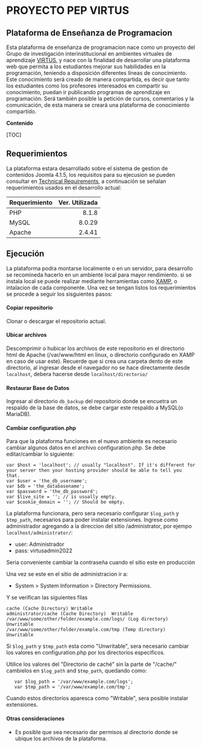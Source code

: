 # PROYECTO PEP VIRTUS

## Plataforma de Enseñanza de Programacion

Esta plataforma de enseñanza de programacion nace como un proyecto del Grupo de investigación interinstitucional en ambientes virtuales de aprendizaje [VIRTUS](http://grupovirtus.org/sitio/ "VIRTUS"), y nace con la finalidad de desarrollar una plataforma web que permita a los estudiantes mejorar sus habilidades en la programación, teniendo a disposición diferentes líneas de conocimiento. Este conocimiento será creado de manera compartida, es decir que tanto los estudiantes como los profesores interesados en compartir su conocimiento, puedan ir publicando programas de aprendizaje en programación. Será también posible la petición de cursos, comentarios y la comunicación, de esta manera se creará una plataforma de conocimiento compartido.

**Contenido**

[TOC]

## Requerimientos
La plataforma estara desarrollado sobre el sistema de gestion de contenidos Joomla 4.1.5, los requisitos para su ejecusion se pueden consultar en [Technical Requirements](https://downloads.joomla.org/technical-requirements "Technical Requirements"), a continuación se señalan requerimientos usados en el desarrollo actual:

| Requerimiento      | Ver. Utilizada
| --------- | -------:|
| PHP  | 8.1.8
| MySQL  | 8.0.29
| Apache     |   2.4.41 |

## Ejecución
La plataforma podra montarse localmente o en un servidor, para desarrollo se recomineda hacerlo en un ambiente local para mayor rendimiento. si se instala local se puede realizar mediante herramientas como [XAMP](https://www.apachefriends.org/index.html "XAMP"), o intalacion de cada componente.
Una vez se tengan listos los requerimientos se procede a seguir los sisguientes pasos: 
#### Copiar repositorio 
Clonar o descargar el repositorio actual.
#### Ubicar archivos
Descomprimir o hubicar los archivos de este repositorio en el directorio html de Apache (/var/www/html en linux, o directorio configurado en XAMP en caso de usar este).
Recuerde que si crea una carpeta dento de este directorio, al ingresar desde el navegador no se hace directamente desde `localhost`, debera hacerse desde `localhost/directorio/`
#### Restaurar Base de Datos
Ingresar al directorio `db_backup` del repositorio donde se encuetra un respaldo de la base de datos, se debe cargar este respaldo a MySQL(o MariaDB).
#### Cambiar configuration.php
Para que la plataforma funciones en el nuevo ambiente es necesario cambiar algunos datos en el archivo configuration.php. Se debe editar/cambiar lo siguiente:
```
var $host = 'localhost'; // usually "localhost". If it's different for your server then your hosting provider should be able to tell you that.
var $user = 'the_db_username';
var $db = 'the_databasename';
var $password = 'the_db_password';
var $live_site = ''; // is usually empty.
var $cookie_domain = ''; // Should be empty.
```

La plataforma funcionara, pero sera necesario configurar `$log_path` y `$tmp_path`, necesarios para poder instalar extensiones. Ingrese como administrador agregando a la direccion del sitio /administrator, por ejempo `localhost/administrator/`:
- user: Administrador
- pass: virtusadmin2022

Seria conveniente cambiar la contraseña cuando el sitio este en producción

Una vez se este en el sitio de administracion ir a:
- System > System Information > Directory Permissions.

Y se verifican las siguientes filas
```
cache (Cache Directory) Writable
administrator/cache (Cache Directory)  Writable
/var/www/some/other/folder/example.com/logs/ (Log directory) Unwritable
/var/www/some/other/folder/example.com/tmp (Temp directory)  Unwritable
```

Si `$log_path` y `$tmp_path` esta como "Unwritable", sera necesario cambiar los valores en configuration.php por los directorios especificos.

Utilice los valores del "Directorio de caché" sin la parte de "/cache/" cambielos en `$log_path` and `$tmp_path`, quedando como:

```
   var $log_path = '/var/www/example.com/logs';
   var $tmp_path = '/var/www/example.com/tmp';
```

Cuando estos directorios aparesca como "Writable", sera posible instalar extensiones.

#### Otras consideraciones
- Es posible que sea necesario dar permisos al directorio donde se ubique los archivos de la plataforma.
